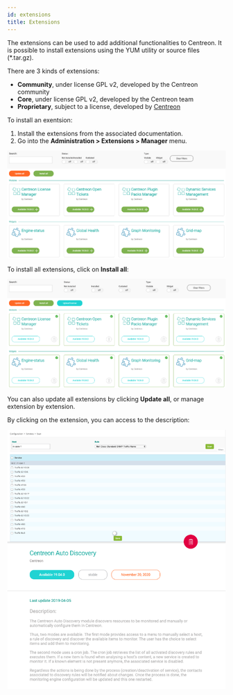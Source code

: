 ```yaml
---
id: extensions
title: Extensions
---
```


The extensions can be used to add additional functionalities to Centreon. It is
possible to install extensions using the YUM utility or source files
(\*.tar.gz).

There are 3 kinds of extensions:

- **Community**, under license GPL v2, developed by the Centreon community
- **Core**, under license GPL v2, developed by the Centreon team
- **Proprietary**, subject to a license, developed by
[Centreon](http://www.centreon.com)

To install an exentsion:

1. Install the extensions from the associated documentation.
2. Go into the **Administration > Extensions > Manager** menu.

![image](../assets/administration/install-imp-1.png)

To install all extensions, click on **Install all**:

![image](../assets/administration/install-imp-2.png)

You can also update all extensions by clicking **Update all**, or manage
extension by extension.

By clicking on the extension, you can access to the description:

![image](../assets/administration/extension-popin.png)
